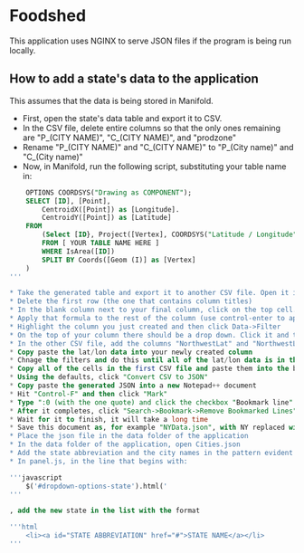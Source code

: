 Foodshed
========

This application uses NGINX to serve JSON files if the program is being run locally.


How to add a state's data to the application
--------------------------------------------
This assumes that the data is being stored in Manifold.
* First, open the state's data table and export it to CSV.
* In the CSV file, delete entire columns so that the only ones remaining are "P_(CITY NAME)", "C_(CITY NAME)", and "prodzone"
* Rename "P_(CITY NAME)" and "C_(CITY NAME)" to "P_(City name)" and "C_(City name)"
* Now, in Manifold, run the following script, substituting your table name in:

```sql
	OPTIONS COORDSYS("Drawing as COMPONENT");
	SELECT [ID], [Point],
		CentroidX([Point]) as [Longitude].
		CentroidY([Point]) as [Latitude]
	FROM
		(Select [ID}, Project([Vertex], COORDSYS("Latitude / Longitude")) as [Point]
		FROM [ YOUR TABLE NAME HERE ] 
		WHERE IsArea([ID])
		SPLIT BY Coords([Geom (I)] as [Vertex]
	)
'''

* Take the generated table and export it to another CSV file. Open it in Excel.
* Delete the first row (the one that contains column titles)
* In the blank column next to your final column, click on the top cell. Type "=mod(row(), 4)" and hit enter
* Apply that formula to the rest of the column (use control-enter to apply a formula to many cells at once)
* Highlight the column you just created and then click Data->Filter
* On the top of your column there should be a drop down. Click it and then uncheck the boxes so the only value selected is 1
* In the other CSV file, add the columns "NorthwestLat" and "NorthwestLon" (or SoutheastLon/SoutheastLat or whatever direction this point corrosponds to. You may have to draw a chart.) Make sure the column names are right, they're parsed by that name in the application
* Copy paste the lat/lon data into your newly created column
* Chnage the filters and do this until all of the lat/lon data is in the first CSV file for all four corners of the grid
* Copy all of the cells in the first CSV file and paste them into the box at www.convertcsv.com/csv-to-json.htm
* Using the defaults, click "Convert CSV to JSON"
* Copy paste the generated JSON into a new Notepad++ document
* Hit "Control-F" and then click "Mark"
* Type ":0 (with the one quote) and click the checkbox "Bookmark line". Then click "Mark All"
* After it completes, click "Search->Bookmark->Remove Bookmarked Lines"
* Wait for it to finish, it will take a long time
* Save this document as, for example "NYData.json", with NY replaced with the new state's code
* Place the json file in the data folder of the application
* In the data folder of the application, open Cities.json
* Add the state abbreviation and the city names in the pattern evident in the file
* In panel.js, in the line that begins with:

'''javascript
	$('#dropdown-options-state').html('
'''

, add the new state in the list with the format

'''html
	<li><a id="STATE ABBREVIATION" href="#">STATE NAME</a></li>
'''